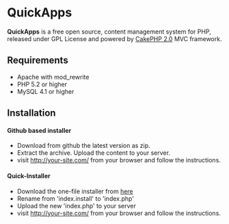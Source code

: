 # QuickApps

**QuickApps** is a free open source, content management system for PHP, released under GPL License and powered by [CakePHP 2.0](http://cakephp.org) MVC framework.

## Requirements

  * Apache with mod_rewrite
  * PHP 5.2 or higher
  * MySQL 4.1 or higher

## Installation

#### Github based installer

  * Download from github the latest version as zip.
  * Extract the archive. Upload the content to your server.
  * visit http://your-site.com/ from your browser and follow the instructions.
  
#### Quick-Installer
    
  * Download the one-file installer from [here](http://cms.quickapps.es/files/installer/index.install)
  * Rename from 'index.install' to 'index.php'
  * Upload the new 'index.php' to your server
  * visit http://your-site.com/ from your browser and follow the instructions.